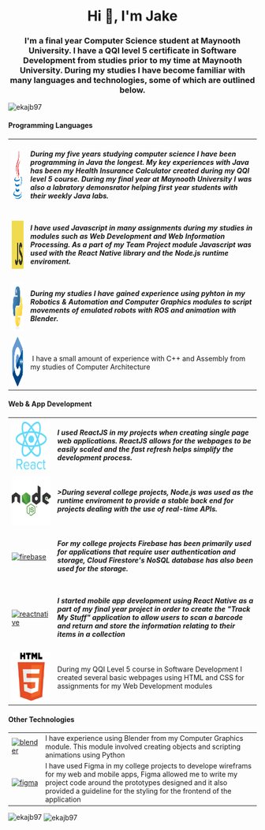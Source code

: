 <!--
**ekajb97/ekajb97** is a ✨ _special_ ✨ repository because its `README.md` (this file) appears on your GitHub profile.

![My GitHub stats](https://github-readme-stats.vercel.app/api?username=ekajb97&show_icons=true&theme=dracula)
[![My GitHub Language Stats](https://github-readme-stats.vercel.app/api/top-langs/?username=ekajb97&langs_count=5&theme=dracula)]()
Here are some ideas to get you started:

- 🔭 I’m currently working on ...
- 🌱 I’m currently learning ...
- 👯 I’m looking to collaborate on ...
- 🤔 I’m looking for help with ...
- 💬 Ask me about ...
- 📫 How to reach me: ...
- 😄 Pronouns: ...
- ⚡ Fun fact: ...
-->



<h1 align="center">Hi 👋, I'm Jake</h1>
<h3 align="center">I'm a final year Computer Science student at Maynooth University. I have a QQI level 5 certificate in Software Development from studies prior to my time at Maynooth University. During my studies I have become familiar with many languages and technologies, some of which are outlined below.</h3>

<p align="left"> <img src="https://komarev.com/ghpvc/?username=ekajb97&label=Profile%20views&color=0e75b6&style=flat" alt="ekajb97" /> </p>

<h4 align="left">Programming Languages</h4>
<p align="left">
  <table>
    <tbody>
      <tr>
        <td><a href="https://www.java.com" target="_blank"> <img src="https://raw.githubusercontent.com/devicons/devicon/master/icons/java/java-original.svg" alt="java" width="150" height="100" /> </a></td>
        <td>
          <h5 align="left">During my five years studying computer science I have been programming in Java the longest. My key experiences with Java has been my Health Insurance Calculator created during my QQI level 5 course. During my final year at Maynooth University I was also a labratory demonsrator helping first year students with their weekly Java labs.</h5>
        </td>
      </tr>
      <tr>
        <td><a href="https://developer.mozilla.org/en-US/docs/Web/JavaScript" target="_blank"> <img src="https://raw.githubusercontent.com/devicons/devicon/master/icons/javascript/javascript-original.svg" alt="javascript" width="100" height="100" /> </a></td>
        <td>
          <h5 align="left">I have used Javascript in many assignments during my studies in modules such as Web Development and Web Information Processing. As a part of my Team Project module Javascript was used with the React Native library and the Node.js runtime enviroment.</h5>
        </td>
      </tr>
      <tr>
        <td><a href="https://www.python.org" target="_blank"> <img src="https://raw.githubusercontent.com/devicons/devicon/master/icons/python/python-original.svg" alt="python" width="100" height="100" /> </a></td>
        <td>
          <h5 align="left">During my studies I have gained experience using pyhton in my Robotics &amp; Automation and Computer Graphics modules to script movements of emulated robots with ROS and animation with Blender.</h5>
        </td>
      </tr>
      <tr>
        <td><a href="https://www.w3schools.com/cpp/" target="_blank"> <img src="https://raw.githubusercontent.com/devicons/devicon/master/icons/cplusplus/cplusplus-original.svg" alt="cplusplus" width="100" height="100" /> </a></td>
        <td>&nbsp;I have a small amount of experience with C++ and Assembly from my studies of Computer Architecture</td>
      </tr>
    </tbody>
  </table>
</p>

<h4 align="left">Web & App Development</h4>
<p align="left">
  <table>
    <tbody>
      <tr>
        <td><a href="https://reactjs.org/" target="_blank">
            <img src="https://raw.githubusercontent.com/devicons/devicon/master/icons/react/react-original-wordmark.svg" alt="react" width="100" height="100" /> </a></td>
        <td>
          <h5 align="left">I used ReactJS in my projects when creating single page web applications. ReactJS allows for the webpages to be easily scaled and the fast refresh helps simplify the development process.</h5>
        </td>
      </tr>
      <tr>
        <td> <a href="https://nodejs.org" target="_blank">
            <img src="https://raw.githubusercontent.com/devicons/devicon/master/icons/nodejs/nodejs-original-wordmark.svg" alt="nodejs" width="100" height="100" /> </a></td>
        <td>
          <h5 align="left">>During several college projects, Node.js was used as the runtime enviroment to provide a stable back end for projects dealing with the use of real-time APIs.</h5>
        </td>
      </tr>
      <tr>
        <td> <a href="https://firebase.google.com/" target="_blank">
            <img src="https://www.vectorlogo.zone/logos/firebase/firebase-icon.svg" alt="firebase" width="100" height="100" /></a></td>
        <td>
          <h5 align="left">For my college projects Firebase has been primarily used for applications that require user authentication and storage, Cloud Firestore's NoSQL database has also been used for the storage.</h5>
        </td>
      </tr>
      <tr>
        <td> <a href="https://reactnative.dev/" target="_blank">
            <img src="https://reactnative.dev/img/header_logo.svg" alt="reactnative" width="100" height="100" /> </a></td>
        <td>
          <h5 align="left">I started mobile app development using React Native as a part of my final year project in order to create the "Track My Stuff" application to allow users to scan a barcode and return and store the information relating to their items in a collection</h5>
        </td>
      </tr>
      <tr>
        <td><a href="https://www.w3.org/html/" target="_blank">
            <img src="https://raw.githubusercontent.com/devicons/devicon/master/icons/html5/html5-original-wordmark.svg" alt="html5" width="100" height="100" /> </a></td>
        <td>During my QQI Level 5 course in Software Development I created several basic webpages using HTML and CSS for assignments for my Web Development modules</td>
      </tr>
    </tbody>
  </table>
</p>
<h4 align="left">Other Technologies</h4>
<p>

<table>
<tbody>
<tr>
<td><a href="https://www.blender.org/" target="_blank">
    <img src="https://download.blender.org/branding/community/blender_community_badge_white.svg" alt="blender" width="100" height="100" /> </a> <a href="https://www.w3schools.com/css/" target="_blank"></td>
<td>I have experience using Blender from my Computer Graphics module. This module involved creating objects and scripting animations using Python</td>
</tr>
<tr>
<td><a href="https://www.figma.com/" target="_blank">
    <img src="https://www.vectorlogo.zone/logos/figma/figma-icon.svg" alt="figma" width="100" height="100" /></td>
<td>I have used Figma in my college projects to develope wireframs for my web and mobile apps, Figma allowed me to write my project code around the prototypes designed and it also provided a guideline for the styling for the frontend of the application</td>
</tr>
</tbody>
</table>
</p>

<p><img align="left" src="https://github-readme-stats.vercel.app/api/top-langs?username=ekajb97&show_icons=true&theme=dracula&locale=en&layout=compact" alt="ekajb97" /></p>

<p>&nbsp;<img align="center" src="https://github-readme-stats.vercel.app/api?username=ekajb97&show_icons=true&locale=en&theme=dracula" alt="ekajb97" /></p>
